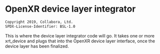 # OpenXR device layer integrator

```txt
Copyright 2019, Collabora, Ltd.
SPDX-License-Identifier: BSL-1.0
```

This is where the device layer integrator code will go. It takes one or more
xrt_device and plugs that into the OpenXR device layer interface, once the
device layer has been finalized.
